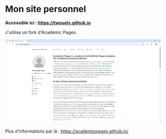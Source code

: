 # Mon site personnel

**Accessible ici : https://twouelv.github.io**

J'utilise un fork d'Academic Pages.

![Academic Pages template example](images/homepage.png "Academic Pages template example")

Plus d'informations par là : https://academicpages.github.io/